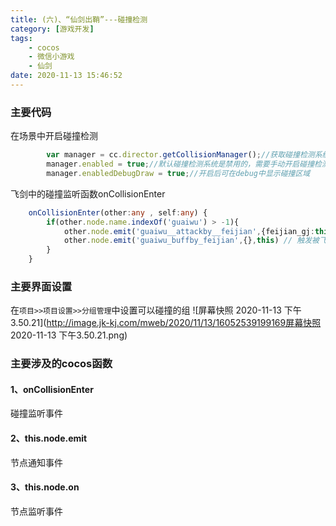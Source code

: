 ```yaml
---
title: (六)、“仙剑出鞘”---碰撞检测
category: [游戏开发]
tags: 
    - cocos 
    - 微信小游戏
    - 仙剑
date: 2020-11-13 15:46:52
---
```


### 主要代码

在场景中开启碰撞检测
```ts
        var manager = cc.director.getCollisionManager();//获取碰撞检测系统
        manager.enabled = true;//默认碰撞检测系统是禁用的，需要手动开启碰撞检测系统
        manager.enabledDebugDraw = true;//开启后可在debug中显示碰撞区域
```


飞剑中的碰撞监听函数onCollisionEnter
```ts
    onCollisionEnter(other:any , self:any) {
        if(other.node.name.indexOf('guaiwu') > -1){
            other.node.emit('guaiwu__attackby__feijian',{feijian_gj:this.feijian_gj},this); // 触发被飞剑攻击事件(加分事件在里面)
            other.node.emit('guaiwu_buffby_feijian',{},this) // 触发被飞剑添加了buff事件
        }
    }
```



### 主要界面设置
在`项目>>项目设置>>分组管理`中设置可以碰撞的组
![屏幕快照 2020-11-13 下午3.50.21](http://image.jk-kj.com/mweb/2020/11/13/16052539199169屏幕快照 2020-11-13 下午3.50.21.png)

### 主要涉及的cocos函数

#### 1、onCollisionEnter
碰撞监听事件

#### 2、this.node.emit
节点通知事件

#### 3、this.node.on
节点监听事件